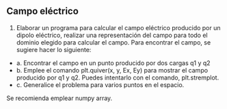 ## Campo eléctrico 

1. Elaborar un programa para calcular el campo eléctrico producido por un dipolo eléctrico, realizar una representación del campo para todo el dominio 
elegido para calcular el campo. Para encontrar el campo, se sugiere hacer lo siguiente:

- a. Encontrar el campo en un punto producido por dos cargas q1 y q2
- b. Emplee el comando  plt.quiver(x, y, Ex, Ey) para mostrar el campo producido por q1 y q2. Puedes intentarlo con el comando, plt.stremplot.
- c. Generalice el problema para varios puntos en el espacio.

Se recomienda emplear numpy array. 

